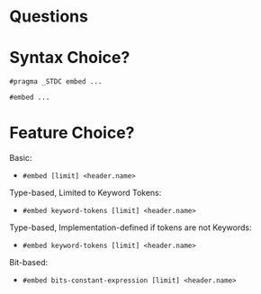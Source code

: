 # Questions


# Syntax Choice?

`#pragma _STDC embed ...`

`#embed ...`


# Feature Choice?

Basic:
- `#embed [limit] <header.name>`

Type-based, Limited to Keyword Tokens:
- `#embed keyword-tokens [limit] <header.name>`

Type-based, Implementation-defined if tokens are not Keywords:
- `#embed keyword-tokens [limit] <header.name>`

Bit-based:
- `#embed bits-constant-expression [limit] <header.name>`
